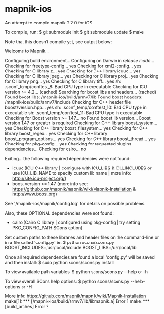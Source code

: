 mapnik-ios
==========
An attempt to compile mapnik 2.2.0 for iOS.

To compile, run:
$ git submodule init
$ git submodule update
$ make

Note that this doesn't compile yet, see output below:

Welcome to Mapnik...

Configuring build environment...
Configuring on Darwin in *release mode*...
Checking for freetype-config... yes
Checking for xml2-config... yes
Checking for C library z... yes
Checking for C++ library icuuc... yes
Checking for C library jpeg... yes
Checking for C library proj... yes
Checking for C library png... yes
Checking for C library tiff... yes
sh: .sconf_temp/conftest_8: Bad CPU type in executable
Checking for ICU version >= 4.2... (cached) Searching for boost libs and headers... (cached) 
Found boost libs: <some-path>/mapnik-ios/build/armv7/lib
Found boost headers: <some-path>/mapnik-ios/build/armv7/include
Checking for C++ header file boost/version.hpp... yes
sh: .sconf_temp/conftest_10: Bad CPU type in executable
sh: .sconf_temp/conftest_11: Bad CPU type in executable
Checking for Boost version >= 1.47... no
Found boost lib version... 
Boost version 1.47 or greater is required
Checking for C++ library boost_system... yes
Checking for C++ library boost_filesystem... yes
Checking for C++ library boost_regex... yes
Checking for C++ library boost_program_options... yes
Checking for C++ library boost_thread... yes
Checking for pkg-config... yes
Checking for requested plugins dependencies...
Checking for cairo... no

Exiting... the following required dependencies were not found:
   - icuuc (ICU C++ library | configure with ICU_LIBS & ICU_INCLUDES or use ICU_LIB_NAME to specify custom lib name  | more info: http://site.icu-project.org/)
   - boost version >= 1.47 (more info see: https://github.com/mapnik/mapnik/wiki/Mapnik-Installation & http://www.boost.org)

See '<some-path>/mapnik-ios/mapnik/config.log' for details on possible problems.

Also, these OPTIONAL dependencies were not found:
   - cairo (Cairo C library | configured using pkg-config | try setting PKG_CONFIG_PATH SCons option)

Set custom paths to these libraries and header files on the command-line or in a file called 'config.py'
    ie. $ python scons/scons.py BOOST_INCLUDES=/usr/local/include BOOST_LIBS=/usr/local/lib

Once all required dependencies are found a local 'config.py' will be saved and then install:
    $ sudo python scons/scons.py install

To view available path variables:
    $ python scons/scons.py --help or -h

To view overall SCons help options:
    $ python scons/scons.py --help-options or -H

More info: https://github.com/mapnik/mapnik/wiki/Mapnik-Installation
make[1]: *** [<some-path>/mapnik-ios/build/armv7/lib/libmapnik.a] Error 1
make: *** [build_arches] Error 2
